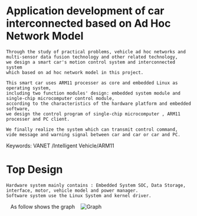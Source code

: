 # Application development of car interconnected based on Ad Hoc Network Model 
    Through the study of practical problems, vehicle ad hoc networks and 
    multi-sensor data fusion technology and other related technology, 
    we design a smart car's motion control system and interconnected system 
    which based on ad hoc network model in this project.
    
    This smart car uses ARM11 processer as core and embedded Linux as operating system, 
    including two function modules' design: embedded system module and single-chip microcomputer control module,
    according to the characteristics of the hardware platform and embedded software,
    we design the control program of single-chip microcomputer , ARM11 processer and PC client.
    
    We finally realize the system which can transmit control command, 
    vide message and warning signal between car and car or car and PC.

Keywords: VANET /Intelligent Vehicle/ARM11

# Top Design
    Hardware system mainly contains : Embedded System SOC, Data Storage, interface, motor, vehicle model and power manager.
    Software system use the Linux System and kernel driver.
    As follow shows the graph
    ![Graph](http://note.youdao.com/yws/public/resource/8a58bafa01ba75404c7c508719c5f807/xmlnote/137347942FBB4314BD30529112086D50/4477)

